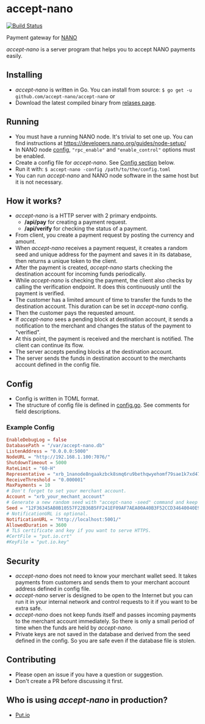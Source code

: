 # accept-nano

[![Build Status](https://travis-ci.org/accept-nano/accept-nano.svg?branch=master)](https://travis-ci.org/accept-nano/accept-nano)

Payment gateway for [NANO](https://nano.org)

*accept-nano* is a server program that helps you to accept NANO payments easily.

## Installing

 - *accept-nano* is written in Go. You can install from source:
   ```$ go get -u github.com/accept-nano/accept-nano```
   or
 - Download the latest compiled binary from [relases page](https://github.com/accept-nano/accept-nano/releases).

## Running

 - You must have a running NANO node. It's trivial to set one up. You can find instructions at https://developers.nano.org/guides/node-setup/
 - In NANO node [config](https://github.com/nanocurrency/raiblocks/wiki/config.json), `"rpc_enable"` and `"enable_control"` options must be enabled.
 - Create a config file for *accept-nano*. See [Config section](#config) below.
 - Run it with:
   ```$ accept-nano -config /path/to/the/config.toml```
 - You can run *accept-nano* and NANO node software in the same host but it is not necessary.

## How it works?

 - *accept-nano* is a HTTP server with 2 primary endpoints.
   - **/api/pay** for creating a payment request.
   - **/api/verify** for checking the status of a payment.
 - From client, you create a payment request by posting the currency and amount.
 - When *accept-nano* receives a payment request, it creates a random seed and unique address for the payment and saves it in its database, then returns a unique token to the client.
 - After the payment is created, *accept-nano* starts checking the destination account for incoming funds periodically.
 - While *accept-nano* is checking the payment, the client also checks by calling the verification endpoint. It does this continuously until the payment is verified.
 - The customer has a limited amount of time to transfer the funds to the destination account. This duration can be set in *accept-nano* config.
 - Then the customer pays the requested amount.
 - If *accept-nano* sees a pending block at destination account, it sends a notification to the merchant and changes the status of the payment to "verified".
 - At this point, the payment is received and the merchant is notified. The client can continue its flow.
 - The server accepts pending blocks at the destination account.
 - The server sends the funds in destination account to the merchants account defined in the config file.

## Config

 - Config is written in TOML format.
 - The structure of config file is defined in [config.go](https://github.com/accept-nano/accept-nano/blob/master/config.go). See comments for field descriptions.

### Example Config

```toml
EnableDebugLog = false
DatabasePath = "/var/accept-nano.db"
ListenAddress = "0.0.0.0:5000"
NodeURL = "http://192.168.1.100:7076/"
ShutdownTimeout = 5000
RateLimit = "60-H"
Representative = "xrb_1nanode8ngaakzbck8smq6ru9bethqwyehomf79sae1k7xd47dkidjqzffeg"
ReceiveThreshold = "0.000001"
MaxPayments = 10
# Don't forget to set your merchant account.
Account = "xrb_your_mechant_account"
# Generate a new random seed with "accept-nano -seed" command and keep it secret.
Seed = "12F36345AB0B10557F22B36B5FF241EF09AF7AEA00A40B3F52CCD34640040E92"
# NotificationURL is optional.
NotificationURL = "http://localhost:5001/"
AllowedDuration = 3600
# TLS certificate and key if you want to serve HTTPS.
#CertFile = "put.io.crt"
#KeyFile = "put.io.key"
```

## Security

 - *accept-nano* does not need to know your merchant wallet seed. It takes payments from customers and sends them to your merchant account address defined in config file.
 - *accept-nano* server is designed to be open to the Internet but you can run it in your internal network and control requests to it if you want to be extra safe.
 - *accept-nano* does not keep funds itself and passes incoming payments to the merchant account immediately. So there is only a small period of time when the funds are held by *accept-nano*.
 - Private keys are not saved in the database and derived from the seed defined in the config. So you are safe even if the database file is stolen.

## Contributing

 - Please open an issue if you have a question or suggestion.
 - Don't create a PR before discussing it first.

## Who is using *accept-nano* in production?

 - [Put.io](https://put.io)
